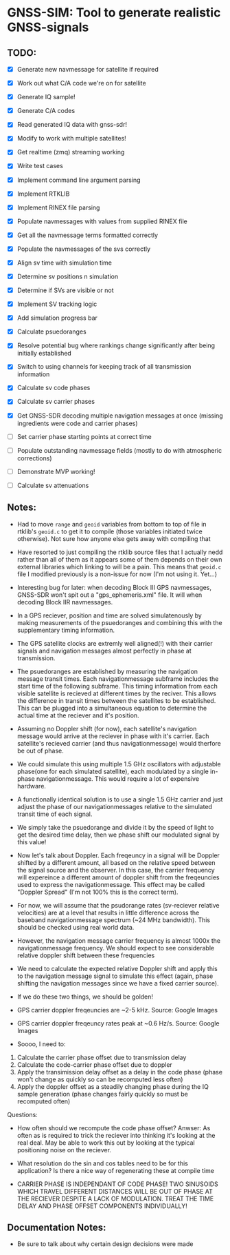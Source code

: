 # GNSS-SIM: Tool to generate realistic GNSS-signals
## TODO:
- [x] Generate new navmessage for satellite if required
- [x] Work out what C/A code we're on for satellite
- [x] Generate IQ sample!
- [x] Generate C/A codes
- [x] Read generated IQ data with gnss-sdr!
- [x] Modify to work with multiple satellites!
- [x] Get realtime (zmq) streaming working
- [x] Write test cases
- [x] Implement command line argument parsing
- [x] Implement RTKLIB
- [x] Implement RINEX file parsing
- [x] Populate navmessages with values from supplied RINEX file
- [x] Get all the navmessage terms formatted correctly
- [x] Populate the navmessages of the svs correctly
- [x] Align sv time with simulation time
- [x] Determine sv positions n simulation
- [x] Determine if SVs are visible or not
- [x] Implement SV tracking logic
- [x] Add simulation progress bar
- [x] Calculate psuedoranges
- [x] Resolve potential bug where rankings change significantly after being initially established
- [x] Switch to using channels for keeping track of all transmission information
- [x] Calculate sv code phases
- [x] Calculate sv carrier phases
- [x] Get GNSS-SDR decoding multiple navigation messages at once (missing ingredients were code and carrier phases)

- [ ] Set carrier phase starting points at correct time
- [ ] Populate outstanding navmessage fields (mostly to do with atmospheric corrections)
- [ ] Demonstrate MVP working!

- [ ] Calculate sv attenuations

## Notes:
* Had to move ```range``` and ```geoid``` variables from bottom to top of file in rtklib's ```geoid.c``` to get it to compile (those variables initiated twice otherwise). Not sure how anyone else gets away with compiling that
* Have resorted to just compiling the rtklib source files that I actually nedd rather than all of them as it appears some of them depends on their own external libraries which linking to will be a pain. This means that ```geoid.c``` file I modified previously is a non-issue for now (I'm not using it. Yet...)
* Interesting bug for later: when decoding Block III GPS navmessages, GNSS-SDR won't spit out a "gps_ephemeris.xml" file. It will when decoding Block IIR navmessages.

* In a GPS reciever, position and time are solved simulatenously by making measurements of the psuedoranges and combining this with the supplementary timing information.
* The GPS satellite clocks are extremly well aligned(!) with their carrier signals and navigation messages almost perfectly in phase at transmission.

* The psuedoranges are established by measuring the navigation message transit times. Each navigationmessage subframe includes the start time of the following subframe. This timing information from each visible satellite is recieved at different times by the reciver. This allows the difference in transit times between the satellites to be established. This can be plugged into a simultaneous equation to determine the actual time at the reciever and it's position.

* Assuming no Doppler shift (for now), each satellite's navigation message would arrive at the reciever in phase with it's carrier. Each satellite's recieved carrier (and thus navigationmessage) would therfore be out of phase.
* We could simulate this using multiple 1.5 GHz oscillators with adjustable phase(one for each simulated satellite), each modulated by a single in-phase navigationmessage. This would require a lot of expensive hardware.
* A functionally identical solution is to use a single 1.5 GHz carrier and just adjust the phase of our navigationmessages relative to the simulated transit time of each signal.
* We simply take the psuedorange and divide it by the speed of light to get the desired time delay, then we phase shift our modulated signal by this value!

* Now let's talk about Doppler. Each freqeuncy in a signal will be Doppler shifted by a different amount, all based on the relative speed between the signal source and the observer. In this case, the carrier frequency will expereince a different amount of doppler shift from the freqeuncies used to express the navigationmessage. This effect may be called "Doppler Spread" (I'm not 100% this is the correct term).
* For now, we will assume that the psudorange rates (sv-reciever relative velocities) are at a level that results in little difference across the baseband navigationmessage spectrum (~24 MHz bandwidth). This should be checked using real world data.
* However, the navigation message carrier frequency is almost 1000x the navigationmessage frequency. We should expect to see considerable relative doppler shift between these frequencies
* We need to calculate the expected relative Doppler shift and apply this to the navigation message signal to simulate this effect (again, phase shifting the navigation messages since we have a fixed carrier source).
* If we do these two things, we should be golden!

* GPS carrier doppler freqeuncies are ~2-5 kHz. Source: Google Images
* GPS carrier doppler freqeuncy rates peak at ~0.6 Hz/s. Source: Google Images

* Soooo, I need to:
1. Calculate the carrier phase offset due to transmission delay
2. Calculate the code-carrier phase offset due to doppler
3. Apply the transimission delay offset as a delay in the code phase (phase won't change as quickly so can be recomputed less often)
4. Apply the doppler offset as a steadily changing phase during the IQ sample generation (phase changes fairly quickly so must be recomputed often)

Questions:
* How often should we recompute the code phase offset? Anwser: As often as is required to trick the reciever into thinking it's looking at the real deal. May be able to work this out by looking at the typical positioning noise on the reciever.
* What resolution do the sin and cos tables need to be for this application? Is there a nice way of regenerating these at compile time

* CARRIER PHASE IS INDEPENDANT OF CODE PHASE! TWO SINUSOIDS WHICH TRAVEL DIFFERENT DISTANCES WILL BE OUT OF PHASE AT THE RECIEVER DESPITE A LACK OF MODULATION. TREAT THE TIME DELAY AND PHASE OFFSET COMPONENTS INDIVIDUALLY!


## Documentation Notes:
* Be sure to talk about why certain design decisions were made